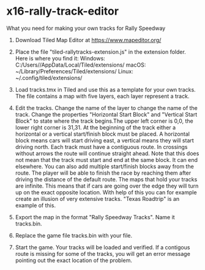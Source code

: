 # x16-rally-track-editor
What you need for making your own tracks for Rally Speedway

1. Download Tiled Map Editor at https://www.mapeditor.org/

2. Place the file "tiled-rallytracks-extension.js" in the extension folder. Here is where you find it:
Windows: C:/Users/<USER>/AppData/Local/Tiled/extensions/
macOS: ~/Library/Preferences/Tiled/extensions/
Linux: ~/.config/tiled/extensions/

3. Load tracks.tmx in Tiled and use this as a template for your own tracks. The file contains a map with five layers, each layer represent a track.

4. Edit the tracks. 
Change the name of the layer to change the name of the track.
Change the properties "Horizontal Start Block" and "Vertical Start Block" to state where the track begins.The upper left corner is 0,0, the lower right corner is 31,31. At the beginning of the track either a horizontal or a vertical start/finish block must be placed. A horizontal block means cars will start driving east, a vertical means they will start driving north.
Each track must have a contiguous route. In crossings without arrows the route will continue straight ahead. Note that this does not mean that the track must start and end at the same block. It can end elsewhere. You can also add multiple start/finish blocks away from the route. The player will be able to finish the race by reaching them after driving the distance of the default route.
The maps that hold your tracks are infinite. This means that if cars are going over the edge they will turn up on the exact opposite location. With help of this you can for example create an illusion of very extensive tracks. "Texas Roadtrip" is an example of this.

4. Export the map in the format "Rally Speedway Tracks". Name it tracks.bin.

5. Replace the game file tracks.bin with your file.

6. Start the game. Your tracks will be loaded and verified. If a contigous route is missing for some of the tracks, you will get an error message pointing out the exact location of the problem.
